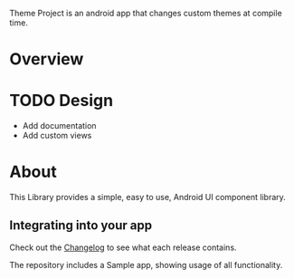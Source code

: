 Theme Project is an android app that changes custom themes at compile time.

# Overview


# TODO Design

- Add documentation
- Add custom views

# About

This Library provides a simple, easy to use, Android UI component library.

## Integrating into your app

Check out the [Changelog](./doc/Releases.md) to see what each release contains.

The repository includes a Sample app, showing usage of all functionality.